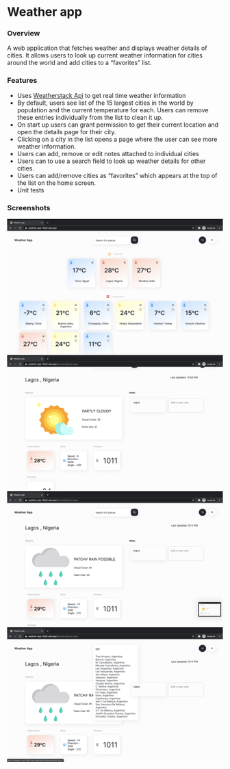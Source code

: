 # Weather app
### Overview
A web application that fetches weather and displays weather details of cities. It allows users to look up current weather information for cities around the world and add cities to a “favorites” list.
### Features
- Uses [Weatherstack Api] to get real time weather information
- By default, users see list of the 15 largest cities in the world by population and the current temperature for each. Users can remove these entries individually from the list to clean it up.
- On start up users can grant permission to get their current location and open the details page for their city.
- Clicking on a city in the list opens a page where the user can see more weather
information.
- Users can add, remove or edit notes attached to individual cities
- Users can to use a search field to look up weather details for other cities.
- Users can add/remove cities as “favorites” which appears at the top of
the list on the home screen.
- Unit tests

### Screenshots

![Screenshot 1](./public/screenshots/weather-app-1.png)
![Screenshot 2](./public/screenshots/weather-app-2.png)
![Screenshot 3](./public/screenshots/weather-app-3.png)
![Screenshot 4](./public/screenshots/weather-app-4.png)

[Weatherstack api]: <https://weatherstack.com>